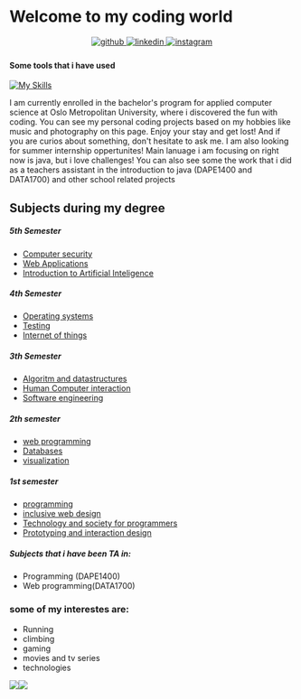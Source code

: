 <!--
**jpwiig/jpwiig** is a ✨ _special_ ✨ repository because its `README.md` (this file) appears on your GitHub profile.

Here are some ideas to get you started:

- 🔭 I’m currently working on ...
- 🌱 I’m currently learning ...
- 👯 I’m looking to collaborate on ...
- 🤔 I’m looking for help with ...
- 💬 Ask me about ...
- 📫 How to reach me: ...
- 😄 Pronouns: ...
- ⚡ Fun fact: ...
-->

# Welcome to my  coding world  

<div align="center">
<a href="https://github.com/jpwiig" target="_blank">
<img src=https://img.shields.io/badge/github-%2324292e.svg?&style=for-the-badge&logo=github&logoColor=white alt=github style="margin-bottom: 5px;" />
</a>
<a href="https://www.linkedin.com/in/jonpetterwiig" target="_blank">
<img src=https://img.shields.io/badge/linkedin-%231E77B5.svg?&style=for-the-badge&logo=linkedin&logoColor=white alt=linkedin style="margin-bottom: 5px;" />
</a>
<a href="https://www.instagram.com/jpwiig/" target="_blank">
<img src=https://img.shields.io/badge/instagram-%23000000.svg?&style=for-the-badge&logo=instagram&logoColor=white alt=instagram style="margin-bottom: 5px;" />
</a>  
</div>  

  #### Some tools that i have used
[![My Skills](https://skillicons.dev/icons?i=java,linux,docker,git,js,html,css,react,dotnet,bootstrap,heroku,bash,powershell,mysql,idea)](https://skillicons.dev)
<br/>  

I am currently enrolled in the bachelor's program for applied computer science at Oslo Metropolitan University, where i discovered the fun with coding. You can see my personal coding projects based on my hobbies like music and photography on this page.  Enjoy your stay and get lost! And if you are curios about something, don't hesitate to ask me. I am also looking for summer internship oppertunites! Main lanuage i am focusing on right now is java, but i love challenges! You can also see some the work that i did as a teachers assistant in the introduction to java (DAPE1400 and DATA1700) and other school related projects

## Subjects during my degree

##### 5th Semester
* [Computer security](https://student.oslomet.no/en/studier/-/studieinfo/emne/ITPE3100/2023/H%C3%98ST)
* [Web Applications](https://student.oslomet.no/en/studier/-/studieinfo/emne/ITPE3200/2023/H%C3%98ST)
* [Introduction to Artificial Inteligence](https://student.oslomet.no/en/studier/-/studieinfo/emne/DAVE3625/2023/H%C3%98ST)

##### 4th Semester
* [Operating systems](https://student.oslomet.no/en/studier/-/studieinfo/emne/DATA2500/2022/H%C3%98ST) 
* [Testing](https://student.oslomet.no/en/studier/-/studieinfo/emne/ADTS2310/2022/H%C3%98ST) 
* [Internet of things](https://student.oslomet.no/en/studier/-/studieinfo/emne/ADSE1310/2022/H%C3%98ST)

##### 3th Semester 
* [Algoritm and datastructures](https://student.oslomet.no/en/studier/-/studieinfo/emne/DATS2300/2022/H%C3%98ST)
* [Human Computer interaction](https://student.oslomet.no/en/studier/-/studieinfo/emne/ADSE2100/2022/H%C3%98ST) 
* [Software engineering](https://student.oslomet.no/en/studier/-/studieinfo/emne/DAFE2200/2022/H%C3%98ST)
  

##### 2th semester
 * [web programming](https://student.oslomet.no/en/studier/-/studieinfo/emne/DATA1700/2022/H%C3%98ST)
 * [Databases](https://student.oslomet.no/en/studier/-/studieinfo/emne/DATA1500/2022/H%C3%98ST) 
 * [visualization](https://student.oslomet.no/en/studier/-/studieinfo/emne/ADSE3200/2022/H%C3%98ST)
##### 1st semester
 * [programming](https://student.oslomet.no/en/studier/-/studieinfo/emne/DAPE1400/2021/H%C3%98ST) 
 * [inclusive web design](https://student.oslomet.no/en/studier/-/studieinfo/emne/DATA1200/2021/H%C3%98ST)
 * [Technology and society for programmers](https://student.oslomet.no/en/studier/-/studieinfo/emne/DATA1100/2023/H%C3%98ST)
 * [Prototyping and interaction design](https://student.oslomet.no/en/studier/-/studieinfo/emne/ADTS1600/2023/H%C3%98ST)
 
  

##### Subjects that i have been TA in: 
* Programming (DAPE1400)
* Web programming(DATA1700)

### some of my interestes are:   
  

+ Running
+ climbing
+ gaming
+ movies and tv series
+ technologies  
  
  
<div>
<img src="https://github-readme-stats.vercel.app/api/top-langs/?username=jpwiig&theme=highcontrast&layout=compact"  /><img src ="https://github-readme-stats.vercel.app/api?username=jpwiig&theme=highcontrast&show_icons=true&count_private=true&layout=compact"/>
</div>
<br />


